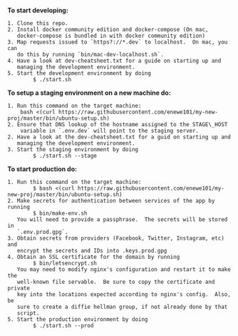 **To start developing:**

    1. Clone this repo.
    2. Install docker community edition and docker-compose (On mac,
	   docker-compose is bundled in with docker community edition)
    3. Map requests issued to `https?://*.dev` to localhost.  On mac, you can
	   do this by running `bin/mac-dev-localhost.sh`.
	4. Have a look at dev-cheatsheet.txt for a guide on starting up and
	   managing the development environment.
	5. Start the development environment by doing 
            $ ./start.sh

**To setup a staging environment on a new machine do:**

    1. Run this command on the target machine:
        bash <(curl https://raw.githubusercontent.com/enewe101/my-new-proj/master/bin/ubuntu-setup.sh)
	2. Ensure that DNS lookup of the hostname assigned to the STAGE\_HOST 
        variable in `.env.dev` will point to the staging server.
    2. Have a look at the dev-cheatsheet.txt for a guid on starting up and
	   managing the development environment.
	3. Start the staging environment by doing 
            $ ./start.sh --stage


**To start production do:**

    1. Run this command on the target machine:
			$ bash <(curl https://raw.githubusercontent.com/enewe101/my-new-proj/master/bin/ubuntu-setup.sh)
    2. Make secrets for authentication between services of the app by running
            $ bin/make-env.sh
       You will need to provide a passphrase.  The secrets will be stored in 
       `.env.prod.gpg`.
    3. Obtain secrets from providers (Facebook, Twitter, Instagram, etc) and
       encrypt the secrets and IDs into .keys.prod.gpg
	4. Obtain an SSL certificate for the domain by running
            $ bin/letsencrypt.sh
       You may need to modify nginx's configuration and restart it to make the
       well-known file servable.  Be sure to copy the certificate and private
       key into the locations expected according to nginx's config.  Also, be
       sure to create a diffie hellman group, if not already done by that 
       script.
	5. Start the production environment by doing 
            $ ./start.sh --prod



